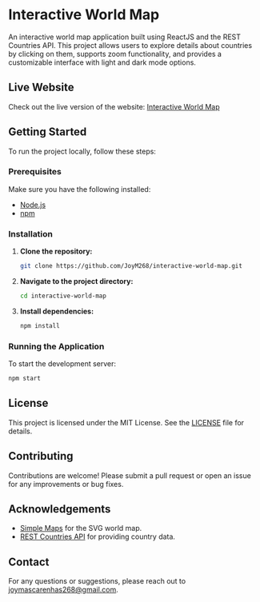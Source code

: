 # Interactive World Map

An interactive world map application built using ReactJS and the REST Countries API. This project allows users to explore details about countries by clicking on them, supports zoom functionality, and provides a customizable interface with light and dark mode options.

## Live Website

Check out the live version of the website: [Interactive World Map](https://joym268.github.io/interactive-map-reactjs/)

## Getting Started

To run the project locally, follow these steps:

### Prerequisites

Make sure you have the following installed:

-   [Node.js](https://nodejs.org/)
-   [npm](https://www.npmjs.com/)

### Installation

1. **Clone the repository:**

    ```bash
    git clone https://github.com/JoyM268/interactive-world-map.git
    ```

2. **Navigate to the project directory:**

    ```bash
    cd interactive-world-map
    ```

3. **Install dependencies:**
    ```bash
    npm install
    ```

### Running the Application

To start the development server:

```bash
npm start
```

## License

This project is licensed under the MIT License. See the [LICENSE](https://github.com/JoyM268/interactive-map-reactjs/blob/main/LICENSE) file for details.

## Contributing

Contributions are welcome! Please submit a pull request or open an issue for any improvements or bug fixes.

## Acknowledgements

-   [Simple Maps](https://simplemaps.com/) for the SVG world map.
-   [REST Countries API](https://restcountries.com/) for providing country data.

## Contact

For any questions or suggestions, please reach out to [joymascarenhas268@gmail.com](mailto:joymascarenhas268@gmail.com).
